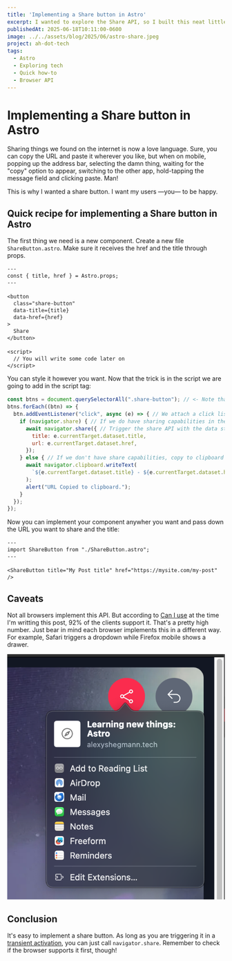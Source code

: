 ```yaml
---
title: 'Implementing a Share button in Astro'
excerpt: I wanted to explore the Share API, so I built this neat little Astro component that triggers the share experience in the supporting browsers.
publishedAt: 2025-06-18T10:11:00-0600
image: ../../assets/blog/2025/06/astro-share.jpeg
project: ah-dot-tech
tags:
  - Astro
  - Exploring tech
  - Quick how-to
  - Browser API
---
```

# Implementing a Share button in Astro

Sharing things we found on the internet is now a love language. Sure, you can copy the URL and paste it wherever you like, but when on mobile, popping up the address bar, selecting the damn thing, waiting for the "copy" option to appear, switching to the other app, hold-tapping the message field and clicking paste. Man!

This is why I wanted a share button. I want my users —you— to be happy.

## Quick recipe for implementing a Share button in Astro

The first thing we need is a new component. Create a new file `ShareButton.astro`. Make sure it receives the href and the title through props.

```astro
---
const { title, href } = Astro.props;
---

<button
  class="share-button"
  data-title={title}
  data-href={href}
>
  Share
</button>

<script>
  // You will write some code later on
</script>
```

You can style it however you want. Now that the trick is in the script we are going to add in the script tag:

```javascript
const btns = document.querySelectorAll(".share-button"); // <- Note that this uses the class I added previously to find all share buttons.
btns.forEach((btn) => {
  btn.addEventListener("click", async (e) => { // We attach a click listener to the button
    if (navigator.share) { // If we do have sharing capabilities in the browser
      await navigator.share({ // Trigger the share API with the data stored in the dataset
        title: e.currentTarget.dataset.title,
        url: e.currentTarget.dataset.href,
      });
    } else { // If we don't have share capabilities, copy to clipboard as a fallback
      await navigator.clipboard.writeText(
        `${e.currentTarget.dataset.title} - ${e.currentTarget.dataset.href}`
      );
      alert("URL Copied to clipboard.");
    }
  });
});
```

Now you can implement your component anywher you want and pass down the URL you want to share and the title:

```astro
---
import ShareButton from "./ShareButton.astro";
---

<ShareButton title="My Post title" href="https://mysite.com/my-post" />
```

## Caveats

Not all browsers implement this API. But according to [Can I use](https://caniuse.com/web-share) at the time I'm writting this post, 92% of the clients support it. That's a pretty high number. Just bear in mind each browser implements this in a different way. For example, Safari triggers a dropdown while Firefox mobile shows a drawer.

![Share dropdown in Safari](../../assets/blog/2025/06/safari-share.png)

## Conclusion

It's easy to implement a share button. As long as you are triggering it in a [transient activation](https://developer.mozilla.org/en-US/docs/Glossary/Transient_activation), you can just call `navigator.share`. Remember to check if the browser supports it first, though!